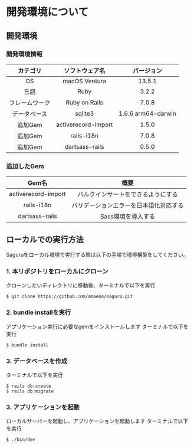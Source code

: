 # 開発環境について

## 開発環境

### 開発環境情報
|    カテゴリ    |   ソフトウェア名    |     バージョン     |
| :------------: | :-----------------: | :----------------: |
|       OS       |    macOS Ventura    |       13.5.1       |
|      言語      |        Ruby         |       3.2.2        |
| フレームワーク |    Ruby on Rails    |       7.0.8        |
|  データベース  |       sqlite3       | 1.6.6 arm64-darwin |
|    追加Gem     | activerecord-import |       1.5.0        |
|    追加Gem     |     rails-i18n      |       7.0.8        |
|    追加Gem     |   dartsass-rails    |       0.5.0        |

### 追加したGem
|        Gem名        |                  概要                  |
| :-----------------: | :------------------------------------: |
| activerecord-import |   バルクインサートをできるようにする   |
|     rails-i18n      | バリデーションエラーを日本語化対応する |
|   dartsass-rails    |           Sass環境を導入する           |

## ローカルでの実行方法
Saguruをローカル環境で実行する際は以下の手順で環境構築をしてください。

### 1. 本リポジトリをローカルにクローン
クローンしたいディレクトリに移動後、ターミナルで以下を実行
```
$ git clone https://github.com/amaeno/saguru.git
```

### 2. bundle installを実行
アプリケーション実行に必要なgemをインストールします
ターミナルで以下を実行
```
$ bundle install
```

### 3. データベースを作成
ターミナルで以下を実行
```
$ rails db:create
$ rails db:migrate
```

### 3. アプリケーションを起動
ローカルサーバーを起動し、アプリケーションを起動します
ターミナルで以下を実行
```
$ ./bin/dev
```
